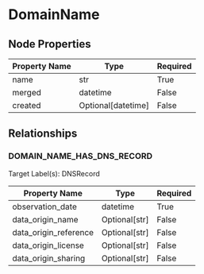 # DomainName

## Node Properties

| Property Name | Type | Required |
| ------------- | ---- | -------- |
| name | str | True |
| merged | datetime | False |
| created | Optional[datetime] | False |

## Relationships

### DOMAIN_NAME_HAS_DNS_RECORD

Target Label(s): DNSRecord

| Property Name | Type | Required |
| ------------- | ---- | -------- |
| observation_date | datetime | True |
| data_origin_name | Optional[str] | False |
| data_origin_reference | Optional[str] | False |
| data_origin_license | Optional[str] | False |
| data_origin_sharing | Optional[str] | False |